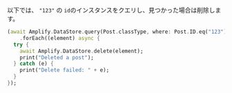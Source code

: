 以下では、 `"123"` の `id`のインスタンスをクエリし、見つかった場合は削除します。

```dart
(await Amplify.DataStore.query(Post.classType, where: Post.ID.eq("123")))
    .forEach((element) async {
  try {
    await Amplify.DataStore.delete(element);
    print("Deleted a post");
  } catch (e) {
    print("Delete failed: " + e);
  }
});
```
